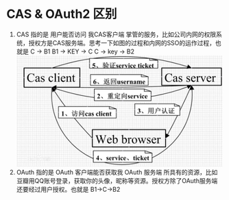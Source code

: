 # CAS & OAuth2 区别
1. CAS 指的是 用户能否访问 我CAS客户端 掌管的服务，比如公司内网的权限系统，授权方是CAS服务端。思考一下如图的过程和内网的SSO的运作过程，也就是
   C -> B1
   B1 -> KEY -> C
   C -> key -> B2 
![](media/15830834920086/15830835019436.jpg)
1. OAuth 指的是 OAuth 客户端能否获取我 OAuth 服务端 所具有的资源，比如豆瓣用QQ账号登录，获取你的头像，昵称等资源。授权方除了OAuth服务端还要经过用户授权。也就是
   B1->C->B2
